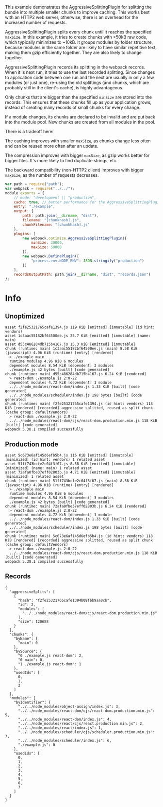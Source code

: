 This example demonstrates the AggressiveSplittingPlugin for splitting the bundle into multiple smaller chunks to improve caching. This works best with an HTTP2 web server, otherwise, there is an overhead for the increased number of requests.

AggressiveSplittingPlugin splits every chunk until it reaches the specified `maxSize`. In this example, it tries to create chunks with <50kB raw code, which typically minimizes to ~10kB. It groups modules by folder structure, because modules in the same folder are likely to have similar repetitive text, making them gzip efficiently together. They are also likely to change together.

AggressiveSplittingPlugin records its splitting in the webpack records. When it is next run, it tries to use the last recorded splitting. Since changes to application code between one run and the next are usually in only a few modules (or just one), re-using the old splittings (and chunks, which are probably still in the client's cache), is highly advantageous.

Only chunks that are bigger than the specified `minSize` are stored into the records. This ensures that these chunks fill up as your application grows, instead of creating many records of small chunks for every change.

If a module changes, its chunks are declared to be invalid and are put back into the module pool. New chunks are created from all modules in the pool.

There is a tradeoff here:

The caching improves with smaller `maxSize`, as chunks change less often and can be reused more often after an update.

The compression improves with bigger `maxSize`, as gzip works better for bigger files. It's more likely to find duplicate strings, etc.

The backward compatibility (non-HTTP2 client) improves with bigger `maxSize`, as the number of requests decreases.

```js
var path = require("path");
var webpack = require("../../");
module.exports = {
	// mode: "development || "production",
	cache: true, // better performance for the AggressiveSplittingPlugin
	entry: "./example",
	output: {
		path: path.join(__dirname, "dist"),
		filename: "[chunkhash].js",
		chunkFilename: "[chunkhash].js"
	},
	plugins: [
		new webpack.optimize.AggressiveSplittingPlugin({
			minSize: 30000,
			maxSize: 50000
		}),
		new webpack.DefinePlugin({
			"process.env.NODE_ENV": JSON.stringify("production")
		})
	],
	recordsOutputPath: path.join(__dirname, "dist", "records.json")
};
```

# Info

## Unoptimized

```
asset f2fe25321765cafe1394.js 119 KiB [emitted] [immutable] (id hint: vendors)
asset 1c3aac55182bf64500ee.js 25.7 KiB [emitted] [immutable] (name: main)
asset d55c486284db715b4167.js 15.3 KiB [emitted] [immutable]
chunk (runtime: main) 1c3aac55182bf64500ee.js (main) 8.58 KiB (javascript) 4.96 KiB (runtime) [entry] [rendered]
  > ./example main
  runtime modules 4.96 KiB 6 modules
  dependent modules 8.54 KiB [dependent] 3 modules
  ./example.js 42 bytes [built] [code generated]
chunk (runtime: main) d55c486284db715b4167.js 6.24 KiB [rendered]
  > react-dom ./example.js 2:0-22
  dependent modules 4.72 KiB [dependent] 1 module
  ../../node_modules/react-dom/index.js 1.33 KiB [built] [code generated]
  ../../node_modules/scheduler/index.js 198 bytes [built] [code generated]
chunk (runtime: main) f2fe25321765cafe1394.js (id hint: vendors) 118 KiB [rendered] [recorded] aggressive splitted, reused as split chunk (cache group: defaultVendors)
  > react-dom ./example.js 2:0-22
  ../../node_modules/react-dom/cjs/react-dom.production.min.js 118 KiB [built] [code generated]
webpack 5.38.1 compiled successfully
```

## Production mode

```
asset 5c673e6af145d6efb5b4.js 115 KiB [emitted] [immutable] [minimized] (id hint: vendors) 1 related asset
asset 51ff743bcfe2c04f3f07.js 8.58 KiB [emitted] [immutable] [minimized] (name: main) 1 related asset
asset 72afa0fbe37eff02803b.js 4.71 KiB [emitted] [immutable] [minimized] 1 related asset
chunk (runtime: main) 51ff743bcfe2c04f3f07.js (main) 8.58 KiB (javascript) 4.96 KiB (runtime) [entry] [rendered]
  > ./example main
  runtime modules 4.96 KiB 6 modules
  dependent modules 8.54 KiB [dependent] 3 modules
  ./example.js 42 bytes [built] [code generated]
chunk (runtime: main) 72afa0fbe37eff02803b.js 6.24 KiB [rendered]
  > react-dom ./example.js 2:0-22
  dependent modules 4.72 KiB [dependent] 1 module
  ../../node_modules/react-dom/index.js 1.33 KiB [built] [code generated]
  ../../node_modules/scheduler/index.js 198 bytes [built] [code generated]
chunk (runtime: main) 5c673e6af145d6efb5b4.js (id hint: vendors) 118 KiB [rendered] [recorded] aggressive splitted, reused as split chunk (cache group: defaultVendors)
  > react-dom ./example.js 2:0-22
  ../../node_modules/react-dom/cjs/react-dom.production.min.js 118 KiB [built] [code generated]
webpack 5.38.1 compiled successfully
```

## Records

```
{
  "aggressiveSplits": [
    {
      "hash": "f2fe25321765cafe1394b09fbb9aa0cb",
      "id": 2,
      "modules": [
        "../../node_modules/react-dom/cjs/react-dom.production.min.js"
      ],
      "size": 120688
    }
  ],
  "chunks": {
    "byName": {
      "main": 0
    },
    "bySource": {
      "0 ./example.js react-dom": 2,
      "0 main": 0,
      "1 ./example.js react-dom": 1
    },
    "usedIds": [
      0,
      1,
      2
    ]
  },
  "modules": {
    "byIdentifier": {
      "../../node_modules/object-assign/index.js": 3,
      "../../node_modules/react-dom/cjs/react-dom.production.min.js": 5,
      "../../node_modules/react-dom/index.js": 4,
      "../../node_modules/react/cjs/react.production.min.js": 2,
      "../../node_modules/react/index.js": 1,
      "../../node_modules/scheduler/cjs/scheduler.production.min.js": 7,
      "../../node_modules/scheduler/index.js": 6,
      "./example.js": 0
    },
    "usedIds": [
      0,
      1,
      2,
      3,
      4,
      5,
      6,
      7
    ]
  }
}
```
